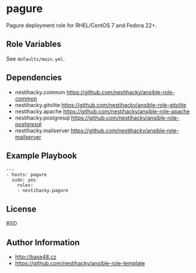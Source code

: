 pagure
======

Pagure deployment role for RHEL/CentOS 7 and Fedora 22+.

Role Variables
--------------

See `defaults/main.yml`.

Dependencies
------------

* nestihacky.common https://github.com/nestihacky/ansible-role-common
* nestihacky.gitolite https://github.com/nestihacky/ansible-role-gitolite
* nestihacky.apache https://github.com/nestihacky/ansible-role-apache
* nestihacky.postgresql https://github.com/nestihacky/ansible-role-postgresql
* nestihacky.mailserver https://github.com/nestihacky/ansible-role-mailserver

Example Playbook
----------------

    ---
    - hosts: pagure
      sudo: yes
        roles:
        - nestihacky.pagure

License
-------

BSD

Author Information
------------------

* http://base48.cz
* https://github.com/nestihacky/ansible-role-template
